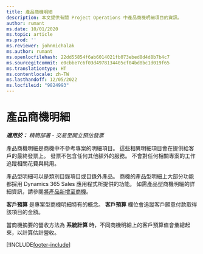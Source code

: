 ```yaml
---
title: 產品商機明細
description: 本文提供有關 Project Operations 中產品商機明細項目的資訊。
author: rumant
ms.date: 10/01/2020
ms.topic: article
ms.prod: ''
ms.reviewer: johnmichalak
ms.author: rumant
ms.openlocfilehash: 22dd55854f6ab6014021fb073ebed8d4d8b7b4c7
ms.sourcegitcommit: e0cbbe7c6f03d4978134405cf04bd8bc1d019f65
ms.translationtype: HT
ms.contentlocale: zh-TW
ms.lasthandoff: 12/05/2022
ms.locfileid: "9824993"
---
```

# <a name="product-opportunity-lines"></a>產品商機明細

_**適用於：** 精簡部署 - 交易至開立預估發票_

產品商機明細是商機中不參考專案的明細項目。 這些相異明細項目會在提供給客戶的最終發票上。 發票不包含任何其他額外的服務。 不會對任何相關專案的工作追蹤相關花費與耗用。

產品型明細可以是類別目錄項目或目錄外產品。 商機的產品型明細上大部分功能都採用 Dynamics 365 Sales 應用程式所提供的功能。 如需產品型商機明細的詳細資訊，請參閱[將產品新增至商機](/dynamics365/sales-enterprise/add-products-opportunity)。

**客戶預算** 是專案型商機明細特有的概念。 **客戶預算** 欄位會追蹤客戶願意付款取得該項目的金額。

當商機摘要的營收方法為 **系統計算** 時，不同商機明細上的客戶預算值會彙總起來，以計算估計營收。 



[!INCLUDE[footer-include](../../includes/footer-banner.md)]
